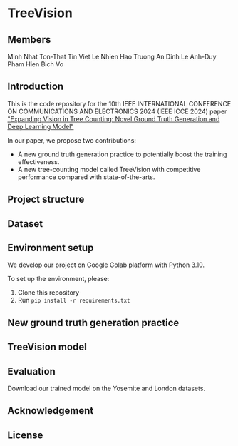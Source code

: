 # TreeVision

## Members

Minh Nhat Ton-That
Tin Viet Le
Nhien Hao Truong
An Dinh Le
Anh-Duy Pham
Hien Bich Vo

## Introduction
This is the code repository for the 10th IEEE INTERNATIONAL CONFERENCE ON COMMUNICATIONS AND ELECTRONICS 2024 (IEEE ICCE 2024) paper ["Expanding Vision in
Tree Counting: Novel Ground Truth Generation and Deep Learning Model"](https://ieeexplore.ieee.org/document/10634677) 

In our paper, we propose two contributions:
- A new ground truth generation practice to potentially boost the training effectiveness.
- A new tree-counting model called TreeVision with competitive performance compared with state-of-the-arts.

## Project structure

## Dataset
<Nhien>

## Environment setup
We develop our project on Google Colab platform with Python 3.10.

To set up the environment, please:
 
 1. Clone this repository
 2. Run `pip install -r requirements.txt`

## New ground truth generation practice
<Tinle>

## TreeVision model
<Minh>

## Evaluation
Download our trained model on the Yosemite and London datasets.

## Acknowledgement

## License